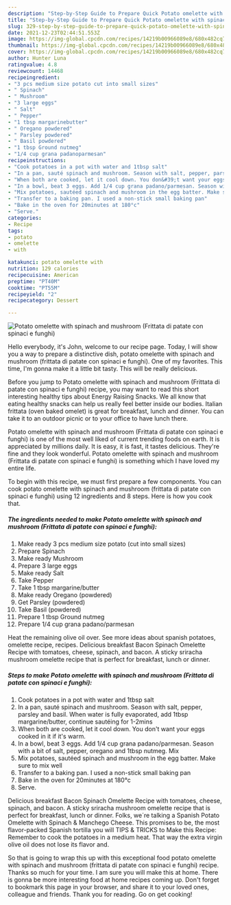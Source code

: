 ```yaml
---
description: "Step-by-Step Guide to Prepare Quick Potato omelette with spinach and mushroom (Frittata di patate con spinaci e funghi)"
title: "Step-by-Step Guide to Prepare Quick Potato omelette with spinach and mushroom (Frittata di patate con spinaci e funghi)"
slug: 329-step-by-step-guide-to-prepare-quick-potato-omelette-with-spinach-and-mushroom-frittata-di-patate-con-spinaci-e-funghi
date: 2021-12-23T02:44:51.553Z
image: https://img-global.cpcdn.com/recipes/14219b00966089e8/680x482cq70/potato-omelette-with-spinach-and-mushroom-frittata-di-patate-con-spinaci-e-funghi-recipe-main-photo.jpg
thumbnail: https://img-global.cpcdn.com/recipes/14219b00966089e8/680x482cq70/potato-omelette-with-spinach-and-mushroom-frittata-di-patate-con-spinaci-e-funghi-recipe-main-photo.jpg
cover: https://img-global.cpcdn.com/recipes/14219b00966089e8/680x482cq70/potato-omelette-with-spinach-and-mushroom-frittata-di-patate-con-spinaci-e-funghi-recipe-main-photo.jpg
author: Hunter Luna
ratingvalue: 4.8
reviewcount: 14468
recipeingredient:
- "3 pcs medium size potato cut into small sizes"
- " Spinach"
- " Mushroom"
- "3 large eggs"
- " Salt"
- " Pepper"
- "1 tbsp margarinebutter"
- " Oregano powdered"
- " Parsley powdered"
- " Basil powdered"
- "1 tbsp Ground nutmeg"
- "1/4 cup grana padanoparmesan"
recipeinstructions:
- "Cook potatoes in a pot with water and 1tbsp salt"
- "In a pan, sauté spinach and mushroom. Season with salt, pepper, parsley and basil. When water is fully evaporated, add 1tbsp margarine/butter, continue sautéing for 1-2mins"
- "When both are cooked, let it cool down. You don&#39;t want your eggs cooked in it if it&#39;s warm."
- "In a bowl, beat 3 eggs. Add 1/4 cup grana padano/parmesan. Season with a bit of salt, pepper, oregano and 1tbsp nutmeg. Mix"
- "Mix potatoes, sautéed spinach and mushroom in the egg batter. Make sure to mix well"
- "Transfer to a baking pan. I used a non-stick small baking pan"
- "Bake in the oven for 20minutes at 180°c"
- "Serve."
categories:
- Recipe
tags:
- potato
- omelette
- with

katakunci: potato omelette with 
nutrition: 129 calories
recipecuisine: American
preptime: "PT40M"
cooktime: "PT55M"
recipeyield: "2"
recipecategory: Dessert

---
```



![Potato omelette with spinach and mushroom (Frittata di patate con spinaci e funghi)](https://img-global.cpcdn.com/recipes/14219b00966089e8/680x482cq70/potato-omelette-with-spinach-and-mushroom-frittata-di-patate-con-spinaci-e-funghi-recipe-main-photo.jpg)

Hello everybody, it's John, welcome to our recipe page. Today, I will show you a way to prepare a distinctive dish, potato omelette with spinach and mushroom (frittata di patate con spinaci e funghi). One of my favorites. This time, I'm gonna make it a little bit tasty. This will be really delicious.

Before you jump to Potato omelette with spinach and mushroom (Frittata di patate con spinaci e funghi) recipe, you may want to read this short interesting healthy tips about Energy Raising Snacks. We all know that eating healthy snacks can help us really feel better inside our bodies. Italian frittata (oven baked omelet) is great for breakfast, lunch and dinner. You can take it to an outdoor picnic or to your office to have lunch there.

Potato omelette with spinach and mushroom (Frittata di patate con spinaci e funghi) is one of the most well liked of current trending foods on earth. It is appreciated by millions daily. It is easy, it is fast, it tastes delicious. They're fine and they look wonderful. Potato omelette with spinach and mushroom (Frittata di patate con spinaci e funghi) is something which I have loved my entire life.


To begin with this recipe, we must first prepare a few components. You can cook potato omelette with spinach and mushroom (frittata di patate con spinaci e funghi) using 12 ingredients and 8 steps. Here is how you cook that.

<!--inarticleads1-->

##### The ingredients needed to make Potato omelette with spinach and mushroom (Frittata di patate con spinaci e funghi):

1. Make ready 3 pcs medium size potato (cut into small sizes)
1. Prepare  Spinach
1. Make ready  Mushroom
1. Prepare 3 large eggs
1. Make ready  Salt
1. Take  Pepper
1. Take 1 tbsp margarine/butter
1. Make ready  Oregano (powdered)
1. Get  Parsley (powdered)
1. Take  Basil (powdered)
1. Prepare 1 tbsp Ground nutmeg
1. Prepare 1/4 cup grana padano/parmesan


Heat the remaining olive oil over. See more ideas about spanish potatoes, omelette recipe, recipes. Delicious breakfast Bacon Spinach Omelette Recipe with tomatoes, cheese, spinach, and bacon. A sticky sriracha mushroom omelette recipe that is perfect for breakfast, lunch or dinner. 

<!--inarticleads2-->

##### Steps to make Potato omelette with spinach and mushroom (Frittata di patate con spinaci e funghi):

1. Cook potatoes in a pot with water and 1tbsp salt
1. In a pan, sauté spinach and mushroom. Season with salt, pepper, parsley and basil. When water is fully evaporated, add 1tbsp margarine/butter, continue sautéing for 1-2mins
1. When both are cooked, let it cool down. You don&#39;t want your eggs cooked in it if it&#39;s warm.
1. In a bowl, beat 3 eggs. Add 1/4 cup grana padano/parmesan. Season with a bit of salt, pepper, oregano and 1tbsp nutmeg. Mix
1. Mix potatoes, sautéed spinach and mushroom in the egg batter. Make sure to mix well
1. Transfer to a baking pan. I used a non-stick small baking pan
1. Bake in the oven for 20minutes at 180°c
1. Serve.


Delicious breakfast Bacon Spinach Omelette Recipe with tomatoes, cheese, spinach, and bacon. A sticky sriracha mushroom omelette recipe that is perfect for breakfast, lunch or dinner. Folks, we´re talking a Spanish Potato Omelette with Spinach &amp; Manchego Cheese. This promises to be, the most flavor-packed Spanish tortilla you will TIPS &amp; TRICKS to Make this Recipe: Remember to cook the potatoes in a medium heat. That way the extra virgin olive oil does not lose its flavor and. 

So that is going to wrap this up with this exceptional food potato omelette with spinach and mushroom (frittata di patate con spinaci e funghi) recipe. Thanks so much for your time. I am sure you will make this at home. There is gonna be more interesting food at home recipes coming up. Don't forget to bookmark this page in your browser, and share it to your loved ones, colleague and friends. Thank you for reading. Go on get cooking!
